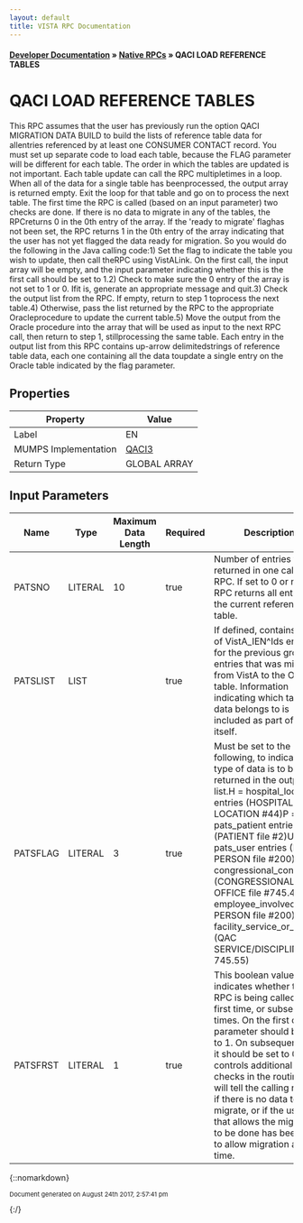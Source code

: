 ```yaml
---
layout: default
title: VISTA RPC Documentation
---
```


#### [Developer Documentation](../index) &#187; [Native RPCs](TableOfContents) &#187; QACI LOAD REFERENCE TABLES<br/>
# QACI LOAD REFERENCE TABLES

This RPC assumes that the user has previously run the option QACI MIGRATION DATA BUILD to build the lists of reference table data for allentries referenced by at least one CONSUMER CONTACT record. You must set up separate code to load each table, because the FLAG parameter will be different for each table. The order in which the tables are updated is not important. Each table update can call the RPC multipletimes in a loop. When all of the data for a single table has beenprocessed, the output array is returned empty. Exit the loop for that table and go on to process the next table. The first time the RPC is called (based on an input parameter) two checks are done. If there is no data to migrate in any of the tables, the RPCreturns 0 in the 0th entry of the array. If the 'ready to migrate' flaghas not been set, the RPC returns 1 in the 0th entry of the array indicating that the user has not yet flagged the data ready for migration. So you would do the following in the Java calling code:1) Set the flag to indicate the table you wish to update, then call theRPC using VistALink. On the first call, the input array will be empty, and the input parameter indicating whether this is the first call should be set to 1.2) Check to make sure the 0 entry of the array is not set to 1 or 0. Ifit is, generate an appropriate message and quit.3) Check the output list from the RPC. If empty, return to step 1 toprocess the next table.4) Otherwise, pass the list returned by the RPC to the appropriate Oracleprocedure to update the current table.5) Move the output from the Oracle procedure into the array that will be used as input to the next RPC call, then return to step 1, stillprocessing the same table. Each entry in the output list from this RPC contains up-arrow delimitedstrings of reference table data, each one containing all the data toupdate a single entry on the Oracle table indicated by the flag parameter.

## Properties

Property | Value
--- | ---
Label | EN
MUMPS Implementation | [QACI3](http://code.osehra.org/dox/Routine_QACI3_source.html)
Return Type | GLOBAL ARRAY


## Input Parameters

Name | Type | Maximum Data Length | Required | Description
--- | --- | --- | --- | ---
PATSNO | LITERAL | 10 | true | Number of entries to be returned in one call to the RPC. If set to 0 or null, the RPC returns all entries for the current reference table.
PATSLIST | LIST |  | true | If defined, contains a list of VistA_IEN^Ids entries for the previous group of entries that was migrated from VistA to the Oracle table. Information indicating which table the data belongs to is included as part of the list itself.
PATSFLAG | LITERAL | 3 | true | Must be set to the following, to indicate what type of data is to be returned in the output list.H &#x3D; hospital_location entries (HOSPITAL LOCATION #44)P &#x3D; pats_patient entries (PATIENT file #2)U &#x3D; pats_user entries (NEW PERSON file #200)C &#x3D; congressional_contact (CONGRESSIONAL OFFICE file #745.4)E &#x3D; employee_involved (NEW PERSON file #200)F &#x3D; facility_service_or_section (QAC SERVICE/DISCIPLINE file 745.55)
PATSFRST | LITERAL | 1 | true | This boolean value indicates whether this RPC is being called the first time, or subsequent times. On the first call, the parameter should be set to 1. On subsequent calls, it should be set to 0. This controls additional checks in the routine that will tell the calling routine if there is no data to migrate, or if the user flag that allows the migration to be done has been set to allow migration at this time.



{::nomarkdown} <br/><p style="font-size: 11px">Document generated on August 24th 2017, 2:57:41 pm</p>{:/}